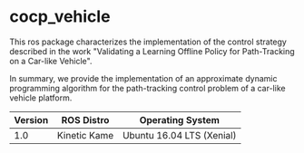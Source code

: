 # cocp_vehicle

This ros package characterizes the implementation of the control strategy described in the work "Validating a Learning Offline Policy for Path-Tracking on a Car-like Vehicle".

In summary, we provide the implementation of an approximate dynamic programming algorithm for the path-tracking control problem of a car-like vehicle platform.

Version | ROS Distro | Operating System
------------ | ------------- | ------------
1.0 | Kinetic Kame | Ubuntu 16.04 LTS (Xenial)
